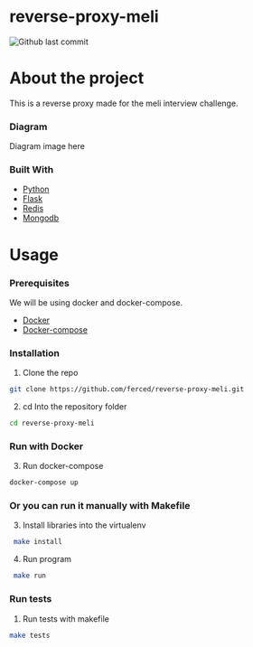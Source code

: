 # reverse-proxy-meli

![Github last commit](https://img.shields.io/github/last-commit/ferced/reverse-proxy-meli)



# About the project
 
This is a reverse proxy made for the meli interview challenge.
### Diagram

Diagram image here

### Built With

* [Python](https://python.org)
* [Flask](https://flask.palletsprojects.com/en/2.0.x/)
* [Redis](https://redis.io/)
* [Mongodb](https://www.mongodb.com)


# Usage

### Prerequisites

We will be using docker and docker-compose.

* [Docker](https://docs.docker.com/get-docker/)
* [Docker-compose](https://docs.docker.com/compose/install/)


### Installation

1. Clone the repo
  ```sh
  git clone https://github.com/ferced/reverse-proxy-meli.git
  ```
2. cd Into the repository folder
  ```sh
  cd reverse-proxy-meli
  ```
### Run with Docker

3. Run docker-compose
  ```sh
  docker-compose up
  ```
### Or you can run it manually with Makefile

3. Install libraries into the virtualenv
  ```sh
   make install
   ```
4. Run program
  ```sh
   make run
   ```
   
### Run tests

1. Run tests with makefile
  ```sh
  make tests
  ```

